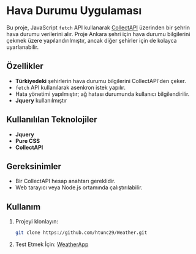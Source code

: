 # Hava Durumu Uygulaması

Bu proje, JavaScript `fetch` API kullanarak [CollectAPI](https://collectapi.com/) üzerinden bir şehrin hava durumu verilerini alır. Proje Ankara şehri için hava durumu bilgilerini çekmek üzere yapılandırılmıştır, ancak diğer şehirler için de kolayca uyarlanabilir.

## Özellikler

- **Türkiyedeki** şehirlerin hava durumu bilgilerini CollectAPI'den çeker.
- `fetch` API kullanılarak asenkron istek yapılır.
- Hata yönetimi yapılmıştır; ağ hatası durumunda kullanıcı bilgilendirilir.
- **Jquery** kullanılmıştır

## Kullanılılan Teknolojiler
- **Jquery**
- **Pure CSS**
- **CollectAPI**
## Gereksinimler

- Bir CollectAPI hesap anahtarı gereklidir.
- Web tarayıcı veya Node.js ortamında çalıştırılabilir.

## Kullanım

1. Projeyi klonlayın:

   ```bash
   git clone https://github.com/htunc29/Weather.git
1. Test Etmek İçin:
   [WeatherApp](https://htunc29.github.io/WeatherApp/)
